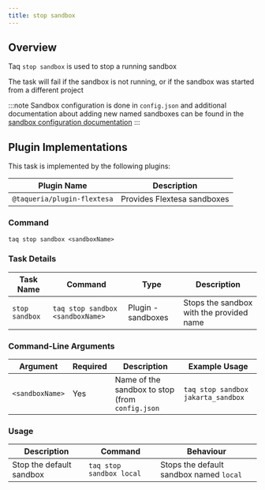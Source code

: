 ```yaml
---
title: stop sandbox
---
```


## Overview

Taq `stop sandbox` is used to stop a running sandbox

The task will fail if the sandbox is not running, or if the sandbox was started from a different project

:::note
Sandbox configuration is done in `config.json` and additional documentation about adding new named sandboxes can be found in the [sandbox configuration documentation](/docs/config/config-files)
:::

## Plugin Implementations

This task is implemented by the following plugins:

| Plugin Name                  | Description                       |
| ---------------------------- | --------------------------------- |
| `@taqueria/plugin-flextesa`  | Provides Flextesa sandboxes       |

### Command

```shell
taq stop sandbox <sandboxName>
```

### Task Details

| Task Name        | Command                          | Type                | Description                                           | 
| ---------------- | -------------------------------- | ------------------- | ----------------------------------------------------- |
| `stop sandbox`   | `taq stop sandbox <sandboxName>` |  Plugin - sandboxes | Stops the sandbox with the provided name              |

### Command-Line Arguments

| Argument          | Required | Description                                            | Example Usage                                         |
| ----------------- | -------- | ------------------------------------------------------ | ----------------------------------------------------- |
| `<sandboxName>`   | Yes      | Name of the sandbox to stop (from `config.json`        | `taq stop sandbox jakarta_sandbox`                    |

### Usage

| Description                               | Command                            | Behaviour                                                                     |
| ----------------------------------------- | ---------------------------------- | ----------------------------------------------------------------------------- |
| Stop the default sandbox                  | `taq stop sandbox local`           | Stops the default sandbox named `local`                                       |

